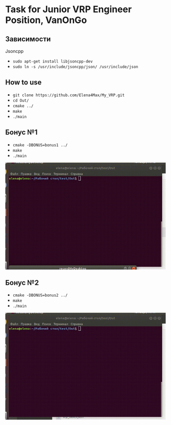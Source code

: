 # Task for Junior VRP Engineer Position, VanOnGo

## Зависимости

Jsoncpp

* `sudo apt-get install libjsoncpp-dev`
* `sudo ln -s /usr/include/jsoncpp/json/ /usr/include/json`

## How to use

* `git clone https://github.com/Elena4Max/My_VRP.git`
* `cd Out/`
* `cmake ../`
* `make`
* `./main`

## Бонус №1

* `cmake -DBONUS=bonus1 ../`
* `make`
* `./main`

<p align="center">
  <img align="center" src="https://github.com/Elena4Max/My_VRP/blob/master/Out/bonus1.gif" alt="demo"/>
</p>

## Бонус №2

* `cmake -DBONUS=bonus2 ../`
* `make`
* `./main`

<p align="center">
  <img align="center" src="https://github.com/Elena4Max/My_VRP/blob/master/Out/bonus2.gif" alt="demo"/>
</p>
